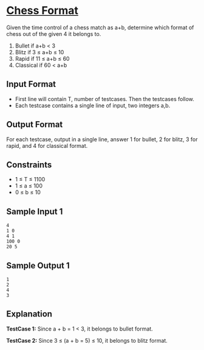 # [Chess Format](https://www.codechef.com/START7C/problems/CHSFORMT)

Given the time control of a chess match as a+b, determine which format of chess out of the given 4 it belongs to.

1. Bullet if a+b < 3
2. Blitz if 3 ≤ a+b ≤ 10
3. Rapid if 11 ≤ a+b ≤ 60
4. Classical if 60 < a+b

## Input Format

-   First line will contain T, number of testcases. Then the testcases follow.
-   Each testcase contains a single line of input, two integers a,b.

## Output Format

For each testcase, output in a single line, answer 1 for bullet, 2 for blitz, 3 for rapid, and 4 for classical format.

## Constraints

-   1 ≤ T ≤ 1100
-   1 ≤ a ≤ 100
-   0 ≤ b ≤ 10

## Sample Input 1

```
4
1 0
4 1
100 0
20 5
```

## Sample Output 1

```
1
2
4
3
```

## Explanation

**TestCase 1:** Since a + b = 1 < 3, it belongs to bullet format.

**TestCase 2:** Since 3 ≤ (a + b = 5) ≤ 10, it belongs to blitz format.
